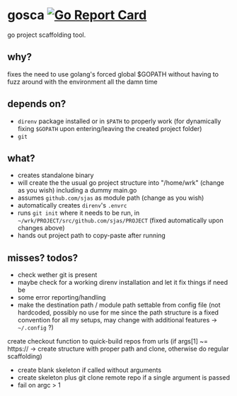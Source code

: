 # gosca [![Go Report Card](https://goreportcard.com/badge/github.com/sjas/gosca?style=flat-square)](https://goreportcard.com/report/github.com/sjas/gosca)

go project scaffolding tool.

## why? 

fixes the need to use golang's forced global $GOPATH without having to fuzz around with the environment all the damn time

## depends on?

- `direnv` package installed or in `$PATH` to properly work (for dynamically fixing `$GOPATH` upon entering/leaving the created project folder)
- `git`

## what?

- creates standalone binary
- will create the the usual go project structure into "/home/wrk" (change as you wish) including a dummy main.go
- assumes `github.com/sjas` as module path (change as you wish)
- automatically creates `direnv`'s `.envrc`
- runs `git init` where it needs to be run, in `~/wrk/PROJECT/src/github.com/sjas/PROJECT` (fixed automatically upon changes above)
- hands out project path to copy-paste after running

## misses? todos?

- check wether git is present
- maybe check for a working direnv installation and let it fix things if need be
- some error reporting/handling
- make the destination path / module path settable from config file (not hardcoded, possibly no use for me since the path structure is a fixed convention for all my setups, may change with additional features -> `~/.config` ?)

create checkout function to quick-build repos from urls (if args[1] ~= https:// -> create structure with proper path and clone, otherwise do regular scaffolding)
- create blank skeleton if called without arguments
- create skeleton plus git clone remote repo if a single argument is passed
- fail on argc > 1
